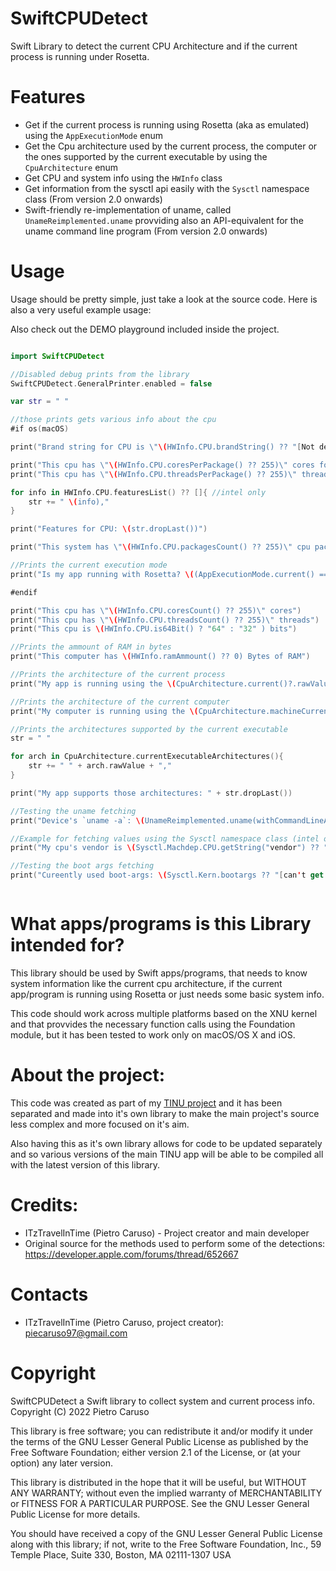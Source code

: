 # SwiftCPUDetect
Swift Library to detect the current CPU Architecture and if the current process is running under Rosetta.

# Features

- Get if the current process is running using Rosetta (aka as emulated) using the `AppExecutionMode` enum
- Get the Cpu architecture used by the current process, the computer or the ones supported by the current executable by using the `CpuArchitecture`  enum
- Get CPU and system info using the `HWInfo` class
- Get information from the sysctl api easily with the `Sysctl` namespace class (From version 2.0 onwards)
- Swift-friendly re-implementation of uname, called `UnameReimplemented.uname` provviding also an API-equivalent for the uname command line program (From version 2.0 onwards)

# Usage

Usage should be pretty simple, just take a look at the source code. Here is also a very useful example usage:

Also check out the DEMO playground included inside the project.

```swift

import SwiftCPUDetect

//Disabled debug prints from the library
SwiftCPUDetect.GeneralPrinter.enabled = false

var str = " "

//those prints gets various info about the cpu
#if os(macOS)

print("Brand string for CPU is \"\(HWInfo.CPU.brandString() ?? "[Not detected]")\"")

print("This cpu has \"\(HWInfo.CPU.coresPerPackage() ?? 255)\" cores for each package")
print("This cpu has \"\(HWInfo.CPU.threadsPerPackage() ?? 255)\" threads for each package")

for info in HWInfo.CPU.featuresList() ?? []{ //intel only
    str += " \(info),"
}

print("Features for CPU: \(str.dropLast())")

print("This system has \"\(HWInfo.CPU.packagesCount() ?? 255)\" cpu packages")

//Prints the current execution mode
print("Is my app running with Rosetta? \((AppExecutionMode.current() == .emulated) ? "Yes" : "No")")

#endif

print("This cpu has \"\(HWInfo.CPU.coresCount() ?? 255)\" cores")
print("This cpu has \"\(HWInfo.CPU.threadsCount() ?? 255)\" threads")
print("This cpu is \(HWInfo.CPU.is64Bit() ? "64" : "32" ) bits")

//Prints the ammount of RAM in bytes
print("This computer has \(HWInfo.ramAmmount() ?? 0) Bytes of RAM")

//Prints the architecture of the current process
print("My app is running using the \(CpuArchitecture.current()?.rawValue ?? "[Can't detect architecture]") architecture")

//Prints the architecture of the current computer
print("My computer is running using the \(CpuArchitecture.machineCurrent()?.rawValue ?? "[Can't detect architecture]") architecture")

//Prints the architectures supported by the current executable
str = " "

for arch in CpuArchitecture.currentExecutableArchitectures(){
    str += " " + arch.rawValue + ","
}

print("My app supports those architectures: " + str.dropLast())

//Testing the uname fetching
print("Device's `uname -a`: \(UnameReimplemented.uname(withCommandLineArgs: [.a]) ?? "[Failed to get the uname string]")")

//Example for fetching values using the Sysctl namespace class (intel only)
print("My cpu's vendor is \(Sysctl.Machdep.CPU.getString("vendor") ?? "Apple silicon or no vendor detected")")

//Testing the boot args fetching
print("Cureently used boot-args: \(Sysctl.Kern.bootargs ?? "[can't get the boot args]")")



```

# What apps/programs is this Library intended for?

This library should be used by Swift apps/programs, that needs to know system information like the current cpu architecture, if the current app/program is running using Rosetta or just needs some basic system info.

This code should work across multiple platforms based on the XNU kernel and that provvides the necessary function calls using the Foundation module, but it has been tested to work only on macOS/OS X and iOS.

# About the project:

This code was created as part of my [TINU project](https://github.com/ITzTravelInTime/TINU) and it has been separated and made into it's own library to make the main project's source less complex and more focused on it's aim. 

Also having this as it's own library allows for code to be updated separately and so various versions of the main TINU app will be able to be compiled all with the latest version of this library.

# Credits:

 - ITzTravelInTime (Pietro Caruso) - Project creator and main developer
 - Original source for the methods used to perform some of the detections: https://developer.apple.com/forums/thread/652667

# Contacts

 - ITzTravelInTime (Pietro Caruso, project creator): piecaruso97@gmail.com

# Copyright

SwiftCPUDetect a Swift library to collect system and current process info.
Copyright (C) 2022 Pietro Caruso

This library is free software; you can redistribute it and/or modify it under the terms of the GNU Lesser General Public License as published by the Free Software Foundation; either version 2.1 of the License, or (at your option) any later version.

This library is distributed in the hope that it will be useful, but WITHOUT ANY WARRANTY; without even the implied warranty of MERCHANTABILITY or FITNESS FOR A PARTICULAR PURPOSE. See the GNU Lesser General Public License for more details.

You should have received a copy of the GNU Lesser General Public License along with this library; if not, write to the Free Software Foundation, Inc., 59 Temple Place, Suite 330, Boston, MA 02111-1307 USA


